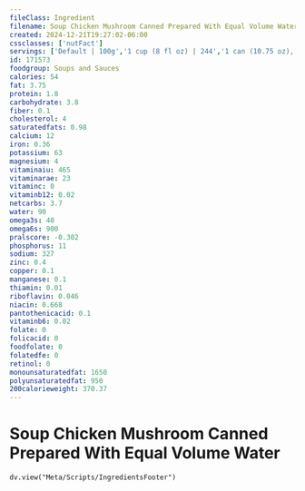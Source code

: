 ```yaml
---
fileClass: Ingredient
filename: Soup Chicken Mushroom Canned Prepared With Equal Volume Water
created: 2024-12-21T19:27:02-06:00
cssclasses: ['nutFact']
servings: ['Default | 100g','1 cup (8 fl oz) | 244','1 can (10.75 oz), prepared | 593']
id: 171573
foodgroup: Soups and Sauces
calories: 54
fat: 3.75
protein: 1.8
carbohydrate: 3.8
fiber: 0.1
cholesterol: 4
saturatedfats: 0.98
calcium: 12
iron: 0.36
potassium: 63
magnesium: 4
vitaminaiu: 465
vitaminarae: 23
vitaminc: 0
vitaminb12: 0.02
netcarbs: 3.7
water: 90
omega3s: 40
omega6s: 900
pralscore: -0.302
phosphorus: 11
sodium: 327
zinc: 0.4
copper: 0.1
manganese: 0.1
thiamin: 0.01
riboflavin: 0.046
niacin: 0.668
pantothenicacid: 0.1
vitaminb6: 0.02
folate: 0
folicacid: 0
foodfolate: 0
folatedfe: 0
retinol: 0
monounsaturatedfat: 1650
polyunsaturatedfat: 950
200calorieweight: 370.37
---
```


# Soup Chicken Mushroom Canned Prepared With Equal Volume Water

```dataviewjs
dv.view("Meta/Scripts/IngredientsFooter")
```